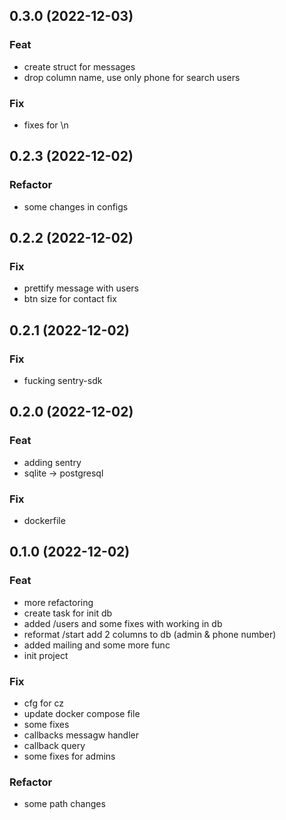## 0.3.0 (2022-12-03)

### Feat

- create struct for messages
- drop column name, use only phone for search users

### Fix

- fixes for \n

## 0.2.3 (2022-12-02)

### Refactor

- some changes in configs

## 0.2.2 (2022-12-02)

### Fix

- prettify message with users
- btn size for contact fix

## 0.2.1 (2022-12-02)

### Fix

- fucking sentry-sdk

## 0.2.0 (2022-12-02)

### Feat

- adding sentry
- sqlite -> postgresql

### Fix

- dockerfile

## 0.1.0 (2022-12-02)

### Feat

- more refactoring
- create task for init db
- added /users and some fixes with working in db
- reformat /start add 2 columns to db (admin & phone number)
- added mailing and some more func
- init project

### Fix

- cfg for cz
- update docker compose file
- some fixes
- callbacks messagw handler
- callback query
- some fixes for admins

### Refactor

- some path changes
